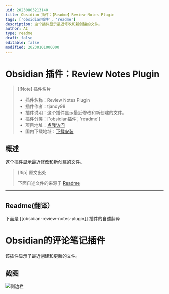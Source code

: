 ```yaml
---
uid: 20230803213140
title: Obsidian 插件：【Readme】Review Notes Plugin
tags: ['obsidian插件', 'readme']
description: 这个插件显示最近修改和新创建的文件。
author: AI
type: readme
draft: false
editable: false
modified: 20230101000000
---
```


# Obsidian 插件：Review Notes Plugin

> [!Note] 插件名片
> - 插件名称：Review Notes Plugin
> - 插件作者：tjandy98
> - 插件说明：这个插件显示最近修改和新创建的文件。
> - 插件分类：['obsidian插件', 'readme']
> - 项目地址：[点我访问](https://github.com/tjandy98/obsidian-review-notes-plugin)
> - 国内下载地址：[下载安装](https://pkmer.cn/products/plugin/pluginMarket/?obsidian-review-notes-plugin)

## 概述

这个插件显示最近修改和新创建的文件。



> [!tip] 原文出处
> 
>下面自述文件的来源于 [Readme](https://ghproxy.net/https://raw.githubusercontent.com/tjandy98/obsidian-review-notes-plugin/master/README.md)
> 

---

## Readme(翻译）

下面是 [[obsidian-review-notes-plugin]] 插件的自述翻译



# Obsidian的评论笔记插件

该插件显示了最近创建和更新的文件。

## 截图

![侧边栏](demo.png)



